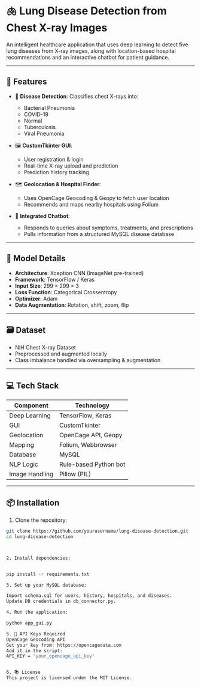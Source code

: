 # 🫁 Lung Disease Detection from Chest X-ray Images

An intelligent healthcare application that uses deep learning to detect five lung diseases from X-ray images, along with location-based hospital recommendations and an interactive chatbot for patient guidance.

---

## 🚀 Features

- 🎯 **Disease Detection**: Classifies chest X-rays into:
  - Bacterial Pneumonia  
  - COVID-19  
  - Normal  
  - Tuberculosis  
  - Viral Pneumonia

- 🖼️ **CustomTkinter GUI**:
  - User registration & login
  - Real-time X-ray upload and prediction
  - Prediction history tracking

- 🗺️ **Geolocation & Hospital Finder**:
  - Uses OpenCage Geocoding & Geopy to fetch user location
  - Recommends and maps nearby hospitals using Folium

- 🤖 **Integrated Chatbot**:
  - Responds to queries about symptoms, treatments, and prescriptions
  - Pulls information from a structured MySQL disease database

---

## 🧠 Model Details

- **Architecture**: Xception CNN (ImageNet pre-trained)
- **Framework**: TensorFlow / Keras
- **Input Size**: 299 × 299 × 3
- **Loss Function**: Categorical Crossentropy
- **Optimizer**: Adam
- **Data Augmentation**: Rotation, shift, zoom, flip

---

## 🗃️ Dataset

- NIH Chest X-ray Dataset
- Preprocessed and augmented locally
- Class imbalance handled via oversampling & augmentation

---

## 💻 Tech Stack

| Component     | Technology             |
|---------------|------------------------|
| Deep Learning | TensorFlow, Keras      |
| GUI           | CustomTkinter          |
| Geolocation   | OpenCage API, Geopy    |
| Mapping       | Folium, Webbrowser     |
| Database      | MySQL                  |
| NLP Logic     | Rule-based Python bot  |
| Image Handling| Pillow (PIL)           |

---

## 📦 Installation

1. Clone the repository:
```bash
git clone https://github.com/yourusername/lung-disease-detection.git
cd lung-disease-detection



2. Install dependencies:


pip install -r requirements.txt

3. Set up your MySQL database:

Import schema.sql for users, history, hospitals, and diseases.
Update DB credentials in db_connector.py.

4. Run the application:

python app_gui.py

5. 🔑 API Keys Required
OpenCage Geocoding API
Get your key from: https://opencagedata.com
Add it in the script:
API_KEY = "your_opencage_api_key"


6. 📚 License
This project is licensed under the MIT License. 
